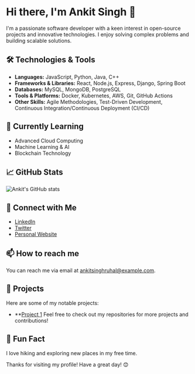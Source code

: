 # Hi there, I'm Ankit Singh 👋

I'm a passionate software developer with a keen interest in open-source projects and innovative technologies. I enjoy solving complex problems and building scalable solutions.

## 🛠️ Technologies & Tools

- **Languages:** JavaScript, Python, Java, C++
- **Frameworks & Libraries:** React, Node.js, Express, Django, Spring Boot
- **Databases:** MySQL, MongoDB, PostgreSQL
- **Tools & Platforms:** Docker, Kubernetes, AWS, Git, GitHub Actions
- **Other Skills:** Agile Methodologies, Test-Driven Development, Continuous Integration/Continuous Deployment (CI/CD)

## 🌱 Currently Learning

- Advanced Cloud Computing
- Machine Learning & AI
- Blockchain Technology

## 📈 GitHub Stats

![Ankit's GitHub stats](https://github-readme-stats.vercel.app/api?username=ankitsinghruhal&show_icons=true&theme=radical)

## 🔗 Connect with Me

- [LinkedIn](https://www.linkedin.com/in/ankitsinghruhal/)
- [Twitter](https://twitter.com/ankitsinghruhal)
- [Personal Website](https://ankitsinghruhal.github.io)

## 📫 How to reach me

You can reach me via email at ankitsinghruhal@example.com.

## 🔭 Projects

Here are some of my notable projects:

- **[Project 1](https://github.com/ankitsinghruhal/)
Feel free to check out my repositories for more projects and contributions!

## 🤔 Fun Fact

I love hiking and exploring new places in my free time.

Thanks for visiting my profile! Have a great day! 😊
